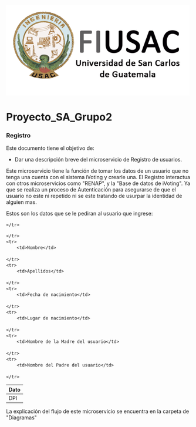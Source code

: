 ![Help Builder Web Site](../../Img/Logo.png)
# Proyecto_SA_Grupo2
### Registro
Este documento tiene el objetivo de:
<br>
* Dar una descripción breve del microservicio de Registro de usuarios.

Este microservicio tiene la función de tomar los datos de un usuario que no tenga una cuenta con el sistema iVoting y crearle una. El Registro interactua con otros microservicios como "RENAP", y la "Base de datos de iVoting". Ya que se realiza un proceso de Autenticación para asegurarse de que el usuario no este ni repetido ni se este tratando de usurpar la identidad de alguien mas.

Estos son los datos que se le pediran al usuario que ingrese:

<table>
<thead>
	<tr>
		<th>Dato</th>
		
	</tr>
</thead>
<tbody>
	<tr>
		<td>DPI</td>
		
	</tr>
	<tr>
		<td>Nombre</td>
		
	</tr>
	<tr>
		<td>Apellidos</td>
		
	</tr>
	<tr>
		<td>Fecha de nacimiento</td>
		
	</tr>
	<tr>
		<td>Lugar de nacimiento</td>
		
	</tr>
	<tr>
		<td>Nombre de la Madre del usuario</td>
		
	</tr>
	<tr>
		<td>Nombre del Padre del usuario</td>
		
	</tr>
</tbody>
</table>

La explicación del flujo de este microservicio se encuentra en la carpeta de "Diagramas"









